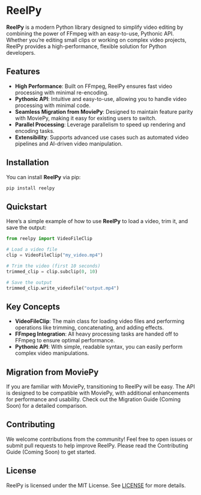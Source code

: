 # ReelPy

**ReelPy** is a modern Python library designed to simplify video editing by combining the power of FFmpeg with an easy-to-use, Pythonic API. Whether you’re editing small clips or working on complex video projects, ReelPy provides a high-performance, flexible solution for Python developers.

## Features
- **High Performance**: Built on FFmpeg, ReelPy ensures fast video processing with minimal re-encoding.
- **Pythonic API**: Intuitive and easy-to-use, allowing you to handle video processing with minimal code.
- **Seamless Migration from MoviePy**: Designed to maintain feature parity with MoviePy, making it easy for existing users to switch.
- **Parallel Processing**: Leverage parallelism to speed up rendering and encoding tasks.
- **Extensibility**: Supports advanced use cases such as automated video pipelines and AI-driven video manipulation.

## Installation

You can install **ReelPy** via pip:

```bash
pip install reelpy
```

## Quickstart

Here’s a simple example of how to use **ReelPy** to load a video, trim it, and save the output:

```python
from reelpy import VideoFileClip

# Load a video file
clip = VideoFileClip("my_video.mp4")

# Trim the video (first 10 seconds)
trimmed_clip = clip.subclip(0, 10)

# Save the output
trimmed_clip.write_videofile("output.mp4")
```

## Key Concepts

- **VideoFileClip**: The main class for loading video files and performing operations like trimming, concatenating, and adding effects.
- **FFmpeg Integration**: All heavy processing tasks are handed off to FFmpeg to ensure optimal performance.
- **Pythonic API**: With simple, readable syntax, you can easily perform complex video manipulations.

## Migration from MoviePy

If you are familiar with MoviePy, transitioning to ReelPy will be easy. The API is designed to be compatible with MoviePy, with additional enhancements for performance and usability. Check out the Migration Guide (Coming Soon) for a detailed comparison.

## Contributing

We welcome contributions from the community! Feel free to open issues or submit pull requests to help improve ReelPy. Please read the Contributing Guide (Coming Soon) to get started.

## License

ReelPy is licensed under the MIT License. See [LICENSE](LICENSE) for more details.
